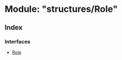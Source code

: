 # Module: "structures/Role"

## Index

### Interfaces

* [Role](../interfaces/_structures_role_.role.md)
